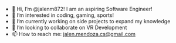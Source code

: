 - 👋 Hi, I’m @jalenm872! I am an aspiring Software Engineer!
- 👀 I’m interested in coding, gaming, sports!
- 🌱 I’m currently working on side projects to expand my knowledge
- 💞️ I’m looking to collaborate on VR Development
- 📫 How to reach me: jalen.mendoza.cs@gmail.com

<!---
jalenm872/jalenm872 is a ✨ special ✨ repository because its `README.md` (this file) appears on your GitHub profile.
You can click the Preview link to take a look at your changes.
--->
